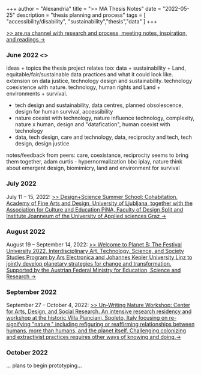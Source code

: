 +++
author = "Alexandria"
title = ">> MA Thesis Notes"
date = "2022-05-25"
description = "thesis planning and process"
tags = [
    "accessibility/disability",
    "sustainability","thesis","data"
]
+++

<a href="https://www.are.na/lexahl/thesis-r0undls8gmg" target="_blank">>> are.na channel with research and process, meeting notes, inspiration, and readings →</a>


### June 2022 <<thesis brainstorming>>

ideas + topics the thesis project relates too: data + sustainability + Land, equitable/fair/sustainable data practices and what it could look like. 
extension on data justice, technology design and sustainability. technology coexistence with nature. 
technology, human rights and Land + environments + survival.

* tech design and sustainability, data centres, planned obsolescence, design for human survival, accessibility
* nature coexist with technology, nature influence technology, complexity, nature x human, design and "datafication", human coexist with technology
* data, tech design, care and technology, data, reciprocity and tech, tech design, design justice

notes/feedback from peers: care, coexistance, reciprocity seems to bring them together, adam curtis - hypernormalization bbc iplay, nature think about emergent design, biomimicry, land and environment for survival

### July 2022 

July 11 – 15, 2022: <a href="https://www.aluo.uni-lj.si/en/mpsole/designscience-cohabitation/">>> Design+Science Summer School: Cohabitation, Academy of Fine Arts and Design, University of Ljubljana, together with the Association for Culture and Education PiNA, Faculty of Design Split and Institute Joanneum of the University of Applied sciences Graz →</a>

### August 2022

August 19 – September 14, 2022: <a href="https://ars.electronica.art/planetb/en/festivaluniversity/">>> Welcome to Planet B: The Festival University 2022. Interdisciplinary Art, Technology, Science, and Society Studies Program by Ars Electronica and Johannes Kepler University Linz to jointly develop planetary strategies for change and transformation. Supported by the Austrian Federal Ministry for Education, Science and Research →</a>

### September 2022

September 27 – October 4, 2022: <a href="https://www.aluo.uni-lj.si/en/mpsole/designscience-cohabitation/">>> Un-Writing Nature Workshop: Center for Arts, Design, and Social Research. An intensive research residency and workshop at the historic Villa Pianciani, Spoleto, Italy focusing on re-signifying "nature," including refiguring or reaffirming relationships between humans, more than humans, and the planet itself. Challenging colonizing and extractivist practices requires other ways of knowing and doing.→</a>

### October 2022

... plans to begin prototyping...


